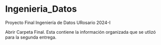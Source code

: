 # Ingenieria_Datos
Proyecto Final Ingeniería de Datos URosario 2024-I

Abrir Carpeta Final. Esta contiene la información organizada que se utlizó para la segunda entrega.

